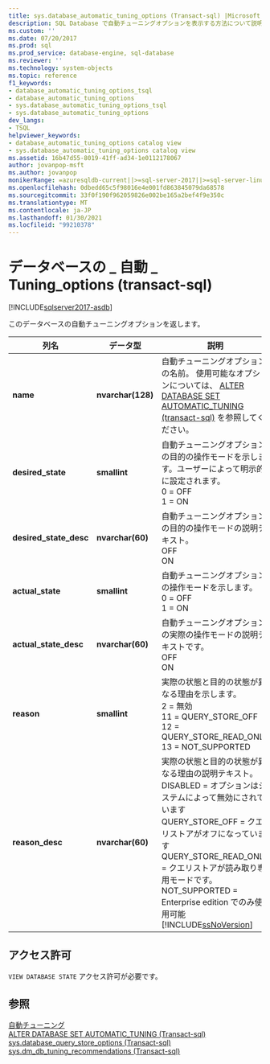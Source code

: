 ```yaml
---
title: sys.database_automatic_tuning_options (Transact-sql) |Microsoft Docs
description: SQL Database で自動チューニングオプションを表示する方法について説明します。 必要なアクセス許可を確認し、使用可能なその他のリソースを表示します。
ms.custom: ''
ms.date: 07/20/2017
ms.prod: sql
ms.prod_service: database-engine, sql-database
ms.reviewer: ''
ms.technology: system-objects
ms.topic: reference
f1_keywords:
- database_automatic_tuning_options_tsql
- database_automatic_tuning_options
- sys.database_automatic_tuning_options_tsql
- sys.database_automatic_tuning_options
dev_langs:
- TSQL
helpviewer_keywords:
- database_automatic_tuning_options catalog view
- sys.database_automatic_tuning_options catalog view
ms.assetid: 16b47d55-8019-41ff-ad34-1e0112178067
author: jovanpop-msft
ms.author: jovanpop
monikerRange: =azuresqldb-current||>=sql-server-2017||>=sql-server-linux-2017||=azuresqldb-mi-current
ms.openlocfilehash: 0dbedd65c5f98016e4e001fd863845079da68578
ms.sourcegitcommit: 33f0f190f962059826e002be165a2bef4f9e350c
ms.translationtype: MT
ms.contentlocale: ja-JP
ms.lasthandoff: 01/30/2021
ms.locfileid: "99210378"
---
```

# <a name="sysdatabase_automatic_tuning_options-transact-sql"></a>データベースの \_ 自動 \_ Tuning_options (transact-sql)
[!INCLUDE[sqlserver2017-asdb](../../includes/applies-to-version/sqlserver2017-asdb.md)]

  このデータベースの自動チューニングオプションを返します。  

|列名|データ型|説明|  
|-----------------|---------------|-----------------|  
|**name**|**nvarchar(128)**|自動チューニングオプションの名前。 使用可能なオプションについては、 [ALTER DATABASE SET AUTOMATIC_TUNING &#40;transact-sql&#41;](../../t-sql/statements/alter-database-transact-sql-set-options.md) を参照してください。|  
|**desired_state**|**smallint**|自動チューニングオプションの目的の操作モードを示します。ユーザーによって明示的に設定されます。<br />0 = OFF<br />1 = ON|  
|**desired_state_desc**|**nvarchar(60)**|自動チューニングオプションの目的の操作モードの説明テキスト。<br />OFF<br />ON|  
|**actual_state**|**smallint**|自動チューニングオプションの操作モードを示します。<br />0 = OFF<br />1 = ON|  
|**actual_state_desc**|**nvarchar(60)**|自動チューニングオプションの実際の操作モードの説明テキストです。<br />OFF<br />ON|  
|**reason**|**smallint**|実際の状態と目的の状態が異なる理由を示します。<br />2 = 無効<br />11 = QUERY_STORE_OFF<br />12 = QUERY_STORE_READ_ONLY<br />13 = NOT_SUPPORTED|   
|**reason_desc**|**nvarchar(60)**|実際の状態と目的の状態が異なる理由の説明テキスト。<br />DISABLED = オプションはシステムによって無効にされています<br />QUERY_STORE_OFF = クエリストアがオフになっています<br />QUERY_STORE_READ_ONLY = クエリストアが読み取り専用モードです。<br />NOT_SUPPORTED = Enterprise edition でのみ使用可能 [!INCLUDE[ssNoVersion](../../includes/ssnoversion-md.md)]| 
  
## <a name="permissions"></a>アクセス許可  
 `VIEW DATABASE STATE` アクセス許可が必要です。  
  
## <a name="see-also"></a>参照  
 [自動チューニング](../../relational-databases/automatic-tuning/automatic-tuning.md)   
 [ALTER DATABASE SET AUTOMATIC_TUNING &#40;Transact-sql&#41;](../../t-sql/statements/alter-database-transact-sql-set-options.md)   
 [sys.database_query_store_options &#40;Transact-sql&#41;](../../relational-databases/system-catalog-views/sys-database-query-store-options-transact-sql.md)   
 [sys.dm_db_tuning_recommendations &#40;Transact-sql&#41;](../../relational-databases/system-dynamic-management-views/sys-dm-db-tuning-recommendations-transact-sql.md)   
 
